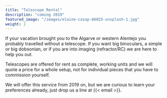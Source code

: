 ```yaml
---
title: "Telescope Rental"
description: "coming 2019"
featured_image: "/images/elaine-casap-86025-unsplash-1.jpg"
weight: 1
---
```


If your vacation brought you to the Algarve or western Alentejo you probably travelled without a telescope.
If you want big binoculars, a simple or big dobsonian, or if you are into imaging (refractor/RC) we are here to help you out.

Telescopes are offered for rent as complete, working units and we will quote a price for a whole setup, not for individual pieces that you have to commission yourself.

We will offer this service from 2019 on, but we are curious to learn your preferences already, just drop us a line at {{< email >}}.


<!--more-->
